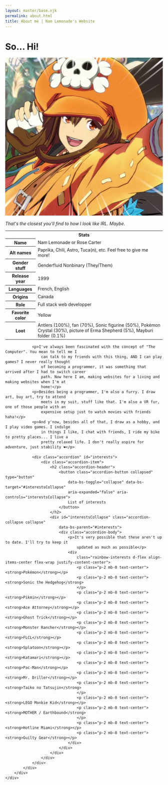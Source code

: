 ```yaml
---
layout: master/base.njk
permalink: about.html
title: About me | Nam Lemonade's Website
---
```


<div class="col-12">
	<div class="content">
		<div class="content-content">
			<div class="text about">
				<h1 class="text-center">So... Hi!</h1>
				<div class="image mt-4">
					<img src="images/may.jpg" alt="May Guilty Gear is about as close as I look like.">
					<p class="caption"><em>That's the closest you'll find to how I look like IRL.
							Maybe.</em></p>
				</div>
				<table class="box-shadow my-4">
					<tr>
						<th colspan="2">Stats</th>
					</tr>
					<tr>
						<th>Name</th>
						<td>Nam Lemonade or Rose Carter</td>
					</tr>
					<tr>
						<th>Alt names</th>
						<td>Paprika, Chili, Astro, Tuca(n), etc. Feel free to give me more!</td>
					</tr>
					<tr>
						<th>Gender stuff</th>
						<td>Genderfluid Nonbinary (They/Them)</td>
					</tr>
					<tr>
						<th>Release year</th>
						<td>1999</td>
					</tr>
					<tr>
						<th>Languages</th>
						<td>French, English</td>
					</tr>
					<tr>
						<th>Origins</th>
						<td>Canada</td>
					</tr>
					<tr>
						<th>Role</th>
						<td>Full stack web developper</td>
					</tr>
					<tr>
						<th>Favorite color</th>
						<td>Yellow</td>
					</tr>
					<tr>
						<th>Loot</th>
						<td>Antlers (100%), fan (70%), Sonic figurine (50%), Pokémon Crystal (30%),
							picture of Erma Shepherd (5%), Mayburi folder (0.1%)</td>
					</tr>
				</table>

    			<p>I've always been fascinated with the concept of "The Computer". You mean to tell me I
    				can talk to my friends with this thing, AND I can play games? I never really thought
    				of becoming a programmer, it was something that arrived after I had to switch career
    				path. Now here I am, making websites for a living and making websites when I'm at
    				home!</p>
    			<p>Besides being a programmer, I'm also a furry. I draw art, buy art, try to attend
    				meets in my suit, stuff like that. I'm also a VR fur, one of those people with an
    				expensive setup just to watch movies with friends haha!</p>
    			<p>And y'now, besides all of that, I draw as a hobby, and I play video games. I indulge
    				in things I like, I chat with friends, I ride my bike to pretty places... I live a
    				pretty relaxed life. I don't really aspire for adventure, just stability ❤️</p>

    			<div class="accordion" id="interests">
    				<div class="accordion-item">
    					<h2 class="accordion-header">
    						<button class="accordion-button collapsed" type="button"
    							data-bs-toggle="collapse" data-bs-target="#interestsCollapse"
    							aria-expanded="false" aria-controls="interestsCollapse">
    							List of interests
    						</button>
    					</h2>
    					<div id="interestsCollapse" class="accordion-collapse collapse"
    						data-bs-parent="#interests">
    						<div class="accordion-body">
    							<p>It's very possible that these aren't up to date. I'll try to keep it
    								updated as much as possible</p>
    							<div
    								class="rainbow-interests d-flex align-items-center flex-wrap justify-content-center">
    								<p class="p-2 mb-0 text-center"><strong>Pokémon</strong></p>
    								<p class="p-2 mb-0 text-center"><strong>Sonic the Hedgehog</strong>
    								</p>
    								<p class="p-2 mb-0 text-center"><strong>Pikmin</strong></p>
    								<p class="p-2 mb-0 text-center"><strong>Ace Attorney</strong></p>
    								<p class="p-2 mb-0 text-center"><strong>Ghost Trick</strong></p>
    								<p class="p-2 mb-0 text-center"><strong>Monster Rancher</strong></p>
    								<p class="p-2 mb-0 text-center"><strong>FLCL</strong></p>
    								<p class="p-2 mb-0 text-center"><strong>Splatoon</strong></p>
    								<p class="p-2 mb-0 text-center"><strong>Katamari</strong></p>
    								<p class="p-2 mb-0 text-center"><strong>Pac-Man</strong></p>
    								<p class="p-2 mb-0 text-center"><strong>Mr. Driller</strong></p>
    								<p class="p-2 mb-0 text-center"><strong>Taiko no Tatsujin</strong>
    								</p>
    								<p class="p-2 mb-0 text-center"><strong>LEGO Monkie Kid</strong></p>
    								<p class="p-2 mb-0 text-center"><strong>MOTHER / Earthbound</strong>
    								</p>
    								<p class="p-2 mb-0 text-center"><strong>Hotline Miami</strong></p>
    								<p class="p-2 mb-0 text-center"><strong>Guilty Gear</strong></p>
    							</div>
    						</div>
    					</div>
    				</div>
    			</div>
    		</div>
    	</div>
    </div>

</div>
